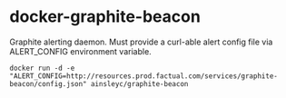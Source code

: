 # docker-graphite-beacon

Graphite alerting daemon. Must provide a curl-able alert config file via ALERT_CONFIG environment variable.

```
docker run -d -e "ALERT_CONFIG=http://resources.prod.factual.com/services/graphite-beacon/config.json" ainsleyc/graphite-beacon
```

